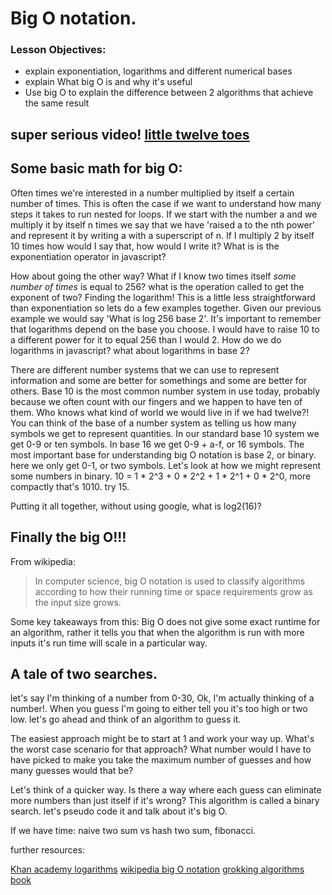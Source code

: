 # Big O notation.

### Lesson Objectives:
- explain exponentiation, logarithms and different numerical bases
- explain What big O is and why it's useful
- Use big O to explain the difference between 2 algorithms that achieve the same result

## super serious video! [little twelve toes](https://www.youtube.com/watch?v=_uJsoZheTR4])

## Some basic math for big O:

Often times we're interested in a number multiplied by itself a certain number of times. This is often the case if we want to understand how many steps it takes to run nested for loops. If we start with the number a and we multiply it by itself n times we say that we have 'raised a to the nth power' and represent it by writing a with a superscript of n. If I multiply 2 by itself 10 times how would I say that, how would I write it? What is is the exponentiation operator in javascript?

How about going the other way? What if I know two times itself *some number of times* is equal to 256? what is the operation called to get the exponent of two? Finding the logarithm! This is a little less straightforward than exponentiation so lets do a few examples together. Given our previous example we would say 'What is log 256 base 2'. It's important to remember that logarithms depend on the base you choose. I would have to raise 10 to a different power for it to equal 256 than I would 2. How do we do logarithms in javascript? what about logarithms in base 2?

There are different number systems that we can use to represent information and some are better for somethings and some are better for others. Base 10 is the most common number system in use today, probably because we often count with our fingers and we happen to have ten of them. Who knows what kind of world we would live in if we had twelve?! You can think of the base of a number system as telling us how many symbols we get to represent quantities. In our standard base 10 system we get 0-9 or ten symbols. In base 16 we get 0-9 + a-f, or 16 symbols. The most important base for understanding big O notation is base 2, or binary. here we only get 0-1, or two symbols. Let's look at how we might represent some numbers in binary.
10 = 1 * 2^3 + 0 * 2^2 + 1 * 2^1 + 0 * 2^0, more compactly that's 1010.
try 15.

Putting it all together, without using google, what is log2(16)?

## Finally the big O!!!

From wikipedia:
>In computer science, big O notation is used to classify algorithms according to how their running time or space requirements grow as the input size grows.

Some key takeaways from this: Big O does not give some exact runtime for an algorithm, rather it tells you that when the algorithm is run with more inputs it's run time will scale in a particular way.

## A tale of two searches.

let's say I'm thinking of a number from 0-30, Ok, I'm actually thinking of a number!. When you guess I'm going to either tell you it's too high or two low.  let's go ahead and think of an algorithm to guess it.

The easiest approach might be to start at 1 and work your way up. What's the worst case scenario for that approach? What number would I have to have picked to make you take the maximum number of guesses and how many guesses would that be?

Let's think of a quicker way. Is there a way where each guess can eliminate more numbers than just itself if it's wrong? This algorithm is called a binary search. let's pseudo code it and talk about it's big O.

If we have time: naive two sum vs hash two sum, fibonacci.

further resources:

[Khan academy logarithms](https://www.khanacademy.org/math/algebra2/exponential-and-logarithmic-functions/introduction-to-logarithms/v/logarithms)
[wikipedia big O notation](https://en.wikipedia.org/wiki/Big_O_notation)
[grokking algorithms book](https://www.manning.com/books/grokking-algorithms)
